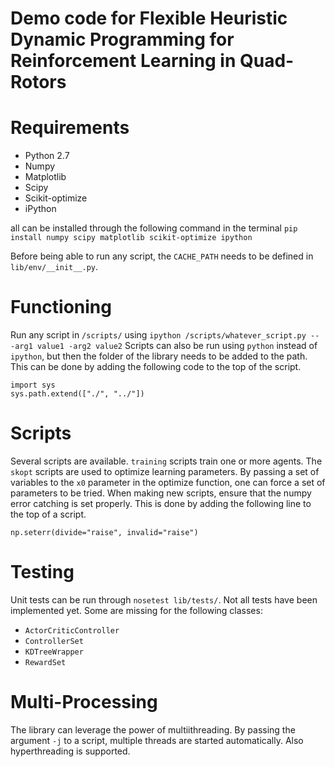 # Demo code for Flexible Heuristic Dynamic Programming for Reinforcement Learning in Quad-Rotors


# Requirements
- Python 2.7
- Numpy
- Matplotlib
- Scipy
- Scikit-optimize
- iPython

all can be installed through the following command in the terminal
`pip install numpy scipy matplotlib scikit-optimize ipython`

Before being able to run any script, the `CACHE_PATH` needs to be defined in `lib/env/__init__.py`.

# Functioning
Run any script in `/scripts/` using `ipython /scripts/whatever_script.py -- -arg1 value1 -arg2 value2`
Scripts can also be run using `python` instead of `ipython`, but then the folder of the library needs to be added to the path. This can be done by adding the following code to the top of the script.

```
import sys
sys.path.extend(["./", "../"])
```

# Scripts
Several scripts are available. `training` scripts train one or more agents. The `skopt` scripts are used to optimize learning parameters. By passing a set of variables to the `x0` parameter in the optimize function, one can force a set of parameters to be tried. When making new scripts, ensure that the numpy error catching is set properly. This is done by adding the following line to the top of a script.

```
np.seterr(divide="raise", invalid="raise")
```

# Testing
Unit tests can be run through `nosetest lib/tests/`. Not all tests have been implemented yet. Some are missing for the following classes:

- `ActorCriticController`
- `ControllerSet`
- `KDTreeWrapper`
- `RewardSet`

# Multi-Processing
The library can leverage the power of multiithreading. By passing the argument `-j` to a script, multiple threads are started automatically. Also hyperthreading is supported.
